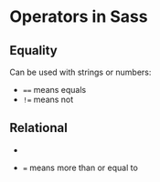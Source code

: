 # Operators in Sass

## Equality
Can be used with strings or numbers:

- ``==`` means equals
- ``!=`` means not

## Relational
- ```` means greater than
- ``=`` means more than or equal to
